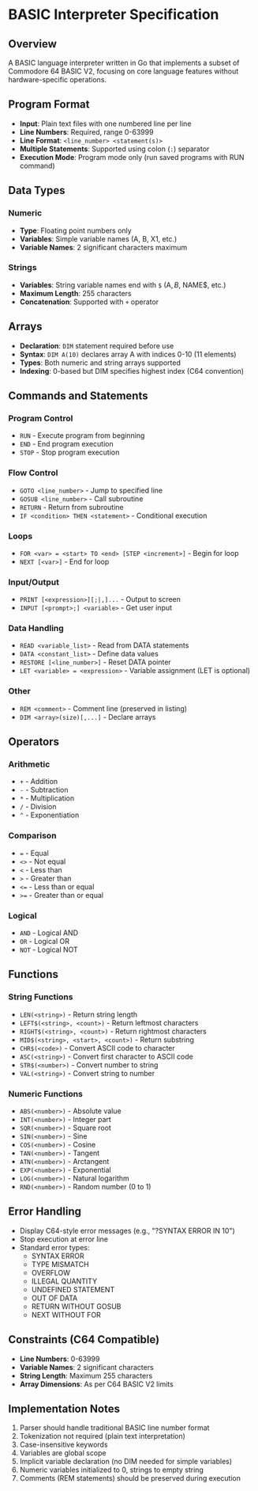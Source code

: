 # BASIC Interpreter Specification

## Overview
A BASIC language interpreter written in Go that implements a subset of Commodore 64 BASIC V2, focusing on core language features without hardware-specific operations.

## Program Format
- **Input**: Plain text files with one numbered line per line
- **Line Numbers**: Required, range 0-63999
- **Line Format**: `<line_number> <statement(s)>`
- **Multiple Statements**: Supported using colon (`:`) separator
- **Execution Mode**: Program mode only (run saved programs with RUN command)

## Data Types

### Numeric
- **Type**: Floating point numbers only
- **Variables**: Simple variable names (A, B, X1, etc.)
- **Variable Names**: 2 significant characters maximum

### Strings
- **Variables**: String variable names end with `$` (A$, B$, NAME$, etc.)
- **Maximum Length**: 255 characters
- **Concatenation**: Supported with `+` operator

## Arrays
- **Declaration**: `DIM` statement required before use
- **Syntax**: `DIM A(10)` declares array A with indices 0-10 (11 elements)
- **Types**: Both numeric and string arrays supported
- **Indexing**: 0-based but DIM specifies highest index (C64 convention)

## Commands and Statements

### Program Control
- `RUN` - Execute program from beginning
- `END` - End program execution
- `STOP` - Stop program execution

### Flow Control
- `GOTO <line_number>` - Jump to specified line
- `GOSUB <line_number>` - Call subroutine
- `RETURN` - Return from subroutine
- `IF <condition> THEN <statement>` - Conditional execution

### Loops
- `FOR <var> = <start> TO <end> [STEP <increment>]` - Begin for loop
- `NEXT [<var>]` - End for loop

### Input/Output
- `PRINT [<expression>][;|,]...` - Output to screen
- `INPUT [<prompt>;] <variable>` - Get user input

### Data Handling
- `READ <variable_list>` - Read from DATA statements
- `DATA <constant_list>` - Define data values
- `RESTORE [<line_number>]` - Reset DATA pointer
- `LET <variable> = <expression>` - Variable assignment (LET is optional)

### Other
- `REM <comment>` - Comment line (preserved in listing)
- `DIM <array>(size)[,...]` - Declare arrays

## Operators

### Arithmetic
- `+` - Addition
- `-` - Subtraction
- `*` - Multiplication
- `/` - Division
- `^` - Exponentiation

### Comparison
- `=` - Equal
- `<>` - Not equal
- `<` - Less than
- `>` - Greater than
- `<=` - Less than or equal
- `>=` - Greater than or equal

### Logical
- `AND` - Logical AND
- `OR` - Logical OR
- `NOT` - Logical NOT

## Functions

### String Functions
- `LEN(<string>)` - Return string length
- `LEFT$(<string>, <count>)` - Return leftmost characters
- `RIGHT$(<string>, <count>)` - Return rightmost characters
- `MID$(<string>, <start>, <count>)` - Return substring
- `CHR$(<code>)` - Convert ASCII code to character
- `ASC(<string>)` - Convert first character to ASCII code
- `STR$(<number>)` - Convert number to string
- `VAL(<string>)` - Convert string to number

### Numeric Functions
- `ABS(<number>)` - Absolute value
- `INT(<number>)` - Integer part
- `SQR(<number>)` - Square root
- `SIN(<number>)` - Sine
- `COS(<number>)` - Cosine
- `TAN(<number>)` - Tangent
- `ATN(<number>)` - Arctangent
- `EXP(<number>)` - Exponential
- `LOG(<number>)` - Natural logarithm
- `RND(<number>)` - Random number (0 to 1)

## Error Handling
- Display C64-style error messages (e.g., "?SYNTAX ERROR IN 10")
- Stop execution at error line
- Standard error types:
  - SYNTAX ERROR
  - TYPE MISMATCH
  - OVERFLOW
  - ILLEGAL QUANTITY
  - UNDEFINED STATEMENT
  - OUT OF DATA
  - RETURN WITHOUT GOSUB
  - NEXT WITHOUT FOR

## Constraints (C64 Compatible)
- **Line Numbers**: 0-63999
- **Variable Names**: 2 significant characters
- **String Length**: Maximum 255 characters
- **Array Dimensions**: As per C64 BASIC V2 limits

## Implementation Notes
1. Parser should handle traditional BASIC line number format
2. Tokenization not required (plain text interpretation)
3. Case-insensitive keywords
4. Variables are global scope
5. Implicit variable declaration (no DIM needed for simple variables)
6. Numeric variables initialized to 0, strings to empty string
7. Comments (REM statements) should be preserved during execution